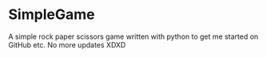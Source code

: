 # SimpleGame
A simple rock paper scissors game written with python to get me started on GitHub etc.
No more updates XDXD

